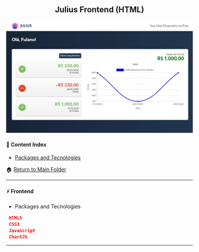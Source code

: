 <h2 align="center">Julius Frontend (HTML)</h2>

![Julius](https://github.com/lipex360x/julius/blob/master/frontend/html/img/julius2.jpg)


#### :bookmark_tabs: Content Index

- [Packages and Tecnologies](#zap-frontend)

:house: [Return to Main Folder](https://github.com/lipex360x/julius)

---

#### :zap: Frontend

* Packages and Tecnologies
```json
 HTML5
 CSS3
 Javascript
 ChartJS
```

---